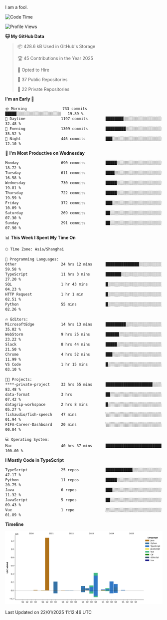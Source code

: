 I am a fool.

<!--START_SECTION:waka-->
![Code Time](http://img.shields.io/badge/Code%20Time-2%2C480%20hrs%2022%20mins-blue)

![Profile Views](http://img.shields.io/badge/Profile%20Views-1-blue)

**🐱 My GitHub Data** 

> 📦 428.6 kB Used in GitHub's Storage 
 > 
> 🏆 45 Contributions in the Year 2025
 > 
> 💼 Opted to Hire
 > 
> 📜 37 Public Repositories 
 > 
> 🔑 22 Private Repositories 
 > 
**I'm an Early 🐤** 

```text
🌞 Morning                733 commits         █████░░░░░░░░░░░░░░░░░░░░   19.89 % 
🌆 Daytime                1197 commits        ████████░░░░░░░░░░░░░░░░░   32.48 % 
🌃 Evening                1309 commits        █████████░░░░░░░░░░░░░░░░   35.52 % 
🌙 Night                  446 commits         ███░░░░░░░░░░░░░░░░░░░░░░   12.10 % 
```
📅 **I'm Most Productive on Wednesday** 

```text
Monday                   690 commits         █████░░░░░░░░░░░░░░░░░░░░   18.72 % 
Tuesday                  611 commits         ████░░░░░░░░░░░░░░░░░░░░░   16.58 % 
Wednesday                730 commits         █████░░░░░░░░░░░░░░░░░░░░   19.81 % 
Thursday                 722 commits         █████░░░░░░░░░░░░░░░░░░░░   19.59 % 
Friday                   372 commits         ███░░░░░░░░░░░░░░░░░░░░░░   10.09 % 
Saturday                 269 commits         ██░░░░░░░░░░░░░░░░░░░░░░░   07.30 % 
Sunday                   291 commits         ██░░░░░░░░░░░░░░░░░░░░░░░   07.90 % 
```


📊 **This Week I Spent My Time On** 

```text
🕑︎ Time Zone: Asia/Shanghai

💬 Programming Languages: 
Other                    24 hrs 12 mins      ███████████████░░░░░░░░░░   59.58 % 
TypeScript               11 hrs 3 mins       ███████░░░░░░░░░░░░░░░░░░   27.20 % 
SQL                      1 hr 43 mins        █░░░░░░░░░░░░░░░░░░░░░░░░   04.23 % 
HTTP Request             1 hr 1 min          █░░░░░░░░░░░░░░░░░░░░░░░░   02.51 % 
Python                   55 mins             █░░░░░░░░░░░░░░░░░░░░░░░░   02.26 % 

🔥 Editors: 
MicrosoftEdge            14 hrs 13 mins      █████████░░░░░░░░░░░░░░░░   35.02 % 
WebStorm                 9 hrs 25 mins       ██████░░░░░░░░░░░░░░░░░░░   23.22 % 
Slack                    8 hrs 44 mins       █████░░░░░░░░░░░░░░░░░░░░   21.50 % 
Chrome                   4 hrs 52 mins       ███░░░░░░░░░░░░░░░░░░░░░░   11.99 % 
VS Code                  1 hr 15 mins        █░░░░░░░░░░░░░░░░░░░░░░░░   03.10 % 

🐱‍💻 Projects: 
****-private-project     33 hrs 55 mins      █████████████████████░░░░   83.48 % 
data-format              3 hrs               ██░░░░░░░░░░░░░░░░░░░░░░░   07.42 % 
datagrip-workspace       2 hrs 8 mins        █░░░░░░░░░░░░░░░░░░░░░░░░   05.27 % 
fishaudio/fish-speech    47 mins             ░░░░░░░░░░░░░░░░░░░░░░░░░   01.94 % 
FIFA-Career-Dashboard    20 mins             ░░░░░░░░░░░░░░░░░░░░░░░░░   00.84 % 

💻 Operating System: 
Mac                      40 hrs 37 mins      █████████████████████████   100.00 % 
```

**I Mostly Code in TypeScript** 

```text
TypeScript               25 repos            ████████████░░░░░░░░░░░░░   47.17 % 
Python                   11 repos            █████░░░░░░░░░░░░░░░░░░░░   20.75 % 
Java                     6 repos             ███░░░░░░░░░░░░░░░░░░░░░░   11.32 % 
JavaScript               5 repos             ██░░░░░░░░░░░░░░░░░░░░░░░   09.43 % 
Vue                      1 repo              ░░░░░░░░░░░░░░░░░░░░░░░░░   01.89 % 
```



**Timeline**

![Lines of Code chart](https://raw.githubusercontent.com/VeejaLiu/VeejaLiu/master/assets/bar_graph.png)


 Last Updated on 22/01/2025 11:12:46 UTC
<!--END_SECTION:waka-->
